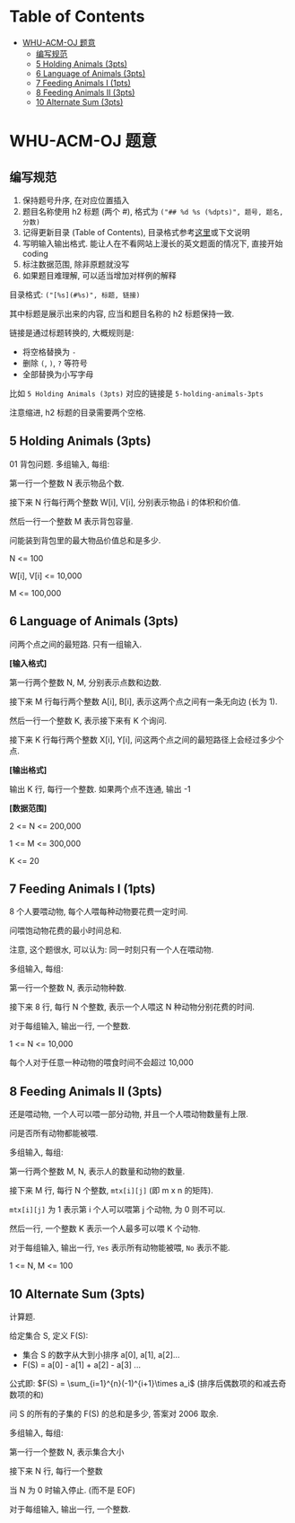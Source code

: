 Table of Contents
=================

- [WHU-ACM-OJ 题意](#whu-acm-oj-题意)
  - [编写规范](#编写规范)
  - [5 Holding Animals (3pts)](#5-holding-animals-3pts)
  - [6 Language of Animals (3pts)](#6-language-of-animals-3pts)
  - [7 Feeding Animals I (1pts)](#7-feeding-animals-i-1pts)
  - [8 Feeding Animals II (3pts)](#8-feeding-animals-ii-3pts)
  - [10 Alternate Sum (3pts)](#10-alternate-sum-3pts)

# WHU-ACM-OJ 题意

## 编写规范

1. 保持题号升序, 在对应位置插入
2. 题目名称使用 h2 标题 (两个 #), 格式为 `("## %d %s (%dpts)", 题号, 题名, 分数)`
3. 记得更新目录 (Table of Contents), 目录格式参考[这里](https://github.com/ekalinin/github-markdown-toc.go#remote-files)或下文说明
4. 写明输入输出格式. 能让人在不看网站上漫长的英文题面的情况下, 直接开始 coding
5. 标注数据范围, 除非原题就没写
6. 如果题目难理解, 可以适当增加对样例的解释

目录格式: `("[%s](#%s)", 标题, 链接)`

其中标题是展示出来的内容, 应当和题目名称的 h2 标题保持一致.

链接是通过标题转换的, 大概规则是:

- 将空格替换为 `-`
- 删除 `(`, `)`, `?` 等符号
- 全部替换为小写字母

比如 `5 Holding Animals (3pts)` 对应的链接是 `5-holding-animals-3pts`

注意缩进, h2 标题的目录需要两个空格.

## 5 Holding Animals (3pts)

01 背包问题. 多组输入, 每组:

第一行一个整数 N 表示物品个数.

接下来 N 行每行两个整数 W[i], V[i], 分别表示物品 i 的体积和价值.

然后一行一个整数 M 表示背包容量.

问能装到背包里的最大物品价值总和是多少.

N <= 100

W[i], V[i] <= 10,000

M <= 100,000

## 6 Language of Animals (3pts)

问两个点之间的最短路. 只有一组输入.

**[输入格式]**

第一行两个整数 N, M, 分别表示点数和边数.

接下来 M 行每行两个整数 A[i], B[i], 表示这两个点之间有一条无向边 (长为 1).

然后一行一个整数 K, 表示接下来有 K 个询问.

接下来 K 行每行两个整数 X[i], Y[i], 问这两个点之间的最短路径上会经过多少个点.

**[输出格式]**

输出 K 行, 每行一个整数. 如果两个点不连通, 输出 -1

**[数据范围]**

2 <= N <= 200,000

1 <= M <= 300,000

K <= 20

## 7 Feeding Animals I (1pts)

8 个人要喂动物, 每个人喂每种动物要花费一定时间.

问喂饱动物花费的最小时间总和.

注意, 这个题很水, 可以认为: 同一时刻只有一个人在喂动物.

多组输入, 每组:

第一行一个整数 N, 表示动物种数.

接下来 8 行, 每行 N 个整数, 表示一个人喂这 N 种动物分别花费的时间.

对于每组输入, 输出一行, 一个整数.

1 <= N <= 10,000

每个人对于任意一种动物的喂食时间不会超过 10,000

## 8 Feeding Animals II (3pts)

还是喂动物, 一个人可以喂一部分动物, 并且一个人喂动物数量有上限.

问是否所有动物都能被喂.

多组输入, 每组:

第一行两个整数 M, N, 表示人的数量和动物的数量.

接下来 M 行, 每行 N 个整数, `mtx[i][j]` (即 m x n 的矩阵).

`mtx[i][j]` 为 1 表示第 i 个人可以喂第 j 个动物, 为 0 则不可以.

然后一行, 一个整数 K 表示一个人最多可以喂 K 个动物.

对于每组输入, 输出一行, `Yes` 表示所有动物能被喂, `No` 表示不能.

1 <= N, M <= 100

## 10 Alternate Sum (3pts)

计算题.

给定集合 S, 定义 F(S):

- 集合 S 的数字从大到小排序 a[0], a[1], a[2]...
- F(S) = a[0] - a[1] + a[2] - a[3] ...

公式即: $F(S) = \sum_{i=1}^{n}(-1)^{i+1}\times a_i$ (排序后偶数项的和减去奇数项的和)

问 S 的所有的子集的 F(S) 的总和是多少, 答案对 2006 取余.

多组输入, 每组:

第一行一个整数 N, 表示集合大小

接下来 N 行, 每行一个整数

当 N 为 0 时输入停止. (而不是 EOF)

对于每组输入, 输出一行, 一个整数.
